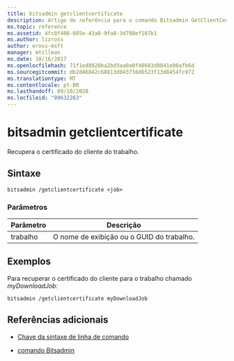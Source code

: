 ```yaml
---
title: bitsadmin getclientcertificate
description: Artigo de referência para o comando Bitsadmin GetClientCertificate, que recupera o certificado do cliente do trabalho.
ms.topic: reference
ms.assetid: 4fc8f408-085e-43a0-9fa8-3d798ef107b1
ms.author: lizross
author: eross-msft
manager: mtillman
ms.date: 10/16/2017
ms.openlocfilehash: 71f1ed8920ba2bd3aa0a0f48683d8841e08afb6d
ms.sourcegitcommit: db2d46842c68813d043738d6523f13d8454fc972
ms.translationtype: MT
ms.contentlocale: pt-BR
ms.lasthandoff: 09/10/2020
ms.locfileid: "89632263"
---
```

# <a name="bitsadmin-getclientcertificate"></a>bitsadmin getclientcertificate

Recupera o certificado do cliente do trabalho.

## <a name="syntax"></a>Sintaxe

```
bitsadmin /getclientcertificate <job>
```

### <a name="parameters"></a>Parâmetros

| Parâmetro | Descrição |
| -------------- | -------------- |
| trabalho | O nome de exibição ou o GUID do trabalho. |

## <a name="examples"></a>Exemplos

Para recuperar o certificado do cliente para o trabalho chamado *myDownloadJob*:

```
bitsadmin /getclientcertificate myDownloadJob
```

## <a name="additional-references"></a>Referências adicionais

- [Chave da sintaxe de linha de comando](command-line-syntax-key.md)

- [comando Bitsadmin](bitsadmin.md)
